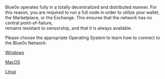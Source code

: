 Blue0x operates fully in a totally decentralized and distributed manner.  For this reason, you are required to run a 
full node in order to utilize your wallet, the Marketplace, or the Exchange.  This ensures that the network has no central point-of-failure,  
remains resistant to censorship, and that it is always available. 

Please choose the appropriate Operating System to learn how to connect to the Blue0x Network:

[Windows](local.md)

[MacOS](local_mac.md)

[Linux](local_linux.md)
